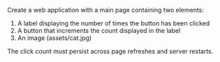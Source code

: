 Create a web application with a main page containing two elements:
1. A label displaying the number of times the button has been clicked
2. A button that increments the count displayed in the label
3. An image (assets/cat.jpg)

The click count must persist across page refreshes and server restarts.